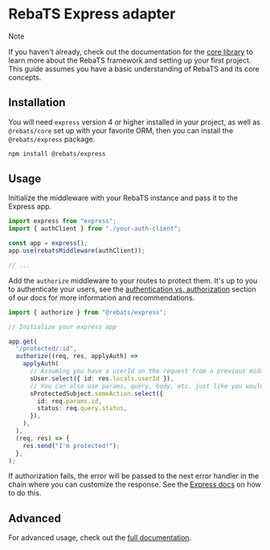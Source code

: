 # RebaTS Express adapter

<!-- prettier-ignore -->
> [!NOTE]
> If you haven't already, check out the documentation for the [core library](https://github.com/Laci556/RebaTS)
> to learn more about the RebaTS framework and setting up your first project.
> This guide assumes you have a basic understanding of RebaTS and its core concepts.

## Installation

You will need `express` version 4 or higher installed in your project, as well
as `@rebats/core` set up with your favorite ORM, then you can install the
`@rebats/express` package.

```bash
npm install @rebats/express
```

## Usage

Initialize the middleware with your RebaTS instance and pass it to the Express
app.

```typescript
import express from "express";
import { authClient } from "./your-auth-client";

const app = express();
app.use(rebatsMiddleware(authClient));

// ...
```

Add the `authorize` middleware to your routes to protect them. It's up to you to
authenticate your users, see the
[authentication vs. authorization](https://github.com/Laci556/RebaTS) section of
our docs for more information and recommendations. <!-- TODO: add docs link -->

```typescript
import { authorize } from "@rebats/express";

// Initialize your express app

app.get(
  "/protected/:id",
  authorize((req, res, applyAuth) =>
    applyAuth(
      // Assuming you have a userId on the request from a previous middleware
      sUser.select({ id: res.locals.userId }),
      // You can also use params, query, body, etc. just like you would in a route handler
      sProtectedSubject.someAction.select({
        id: req.params.id,
        status: req.query.status,
      }),
    ),
  ),
  (req, res) => {
    res.send("I'm protected!");
  },
);
```

If authorization fails, the error will be passed to the next error handler in
the chain where you can customize the response. See the
[Express docs](https://expressjs.com/en/guide/error-handling.html) on how to do
this.

## Advanced

For advanced usage, check out the [full documentation](https://rebats.dev).
